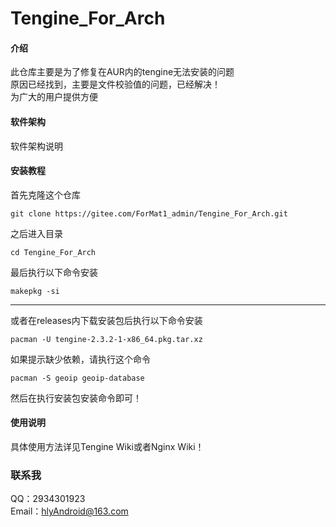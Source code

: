 # Tengine_For_Arch

#### 介绍
此仓库主要是为了修复在AUR内的tengine无法安装的问题<br>
原因已经找到，主要是文件校验值的问题，已经解决！<br>
为广大的用户提供方便

#### 软件架构
软件架构说明


#### 安装教程

首先克隆这个仓库

```
git clone https://gitee.com/ForMat1_admin/Tengine_For_Arch.git
```

之后进入目录

```
cd Tengine_For_Arch
```
最后执行以下命令安装

```
makepkg -si
```
<hr>
或者在releases内下载安装包后执行以下命令安装

```
pacman -U tengine-2.3.2-1-x86_64.pkg.tar.xz

```
如果提示缺少依赖，请执行这个命令

```
pacman -S geoip geoip-database
```
然后在执行安装包安装命令即可！


#### 使用说明

具体使用方法详见Tengine Wiki或者Nginx Wiki！
### 联系我
QQ：2934301923<br>
Email：hlyAndroid@163.com

